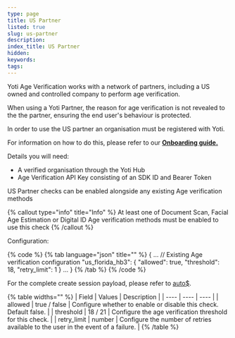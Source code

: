 ```yaml
---
type: page
title: US Partner
listed: true
slug: us-partner
description: 
index_title: US Partner
hidden: 
keywords: 
tags: 
---
```


Yoti Age Verification works with a network of partners, including a US owned and controlled company to perform age verification.

When using a Yoti Partner, the reason for age verification is not revealed to the the partner, ensuring the end user's behaviour is protected.

In order to use the US partner an organisation must be registered with Yoti.

For information on how to do this, please refer to our **[Onboarding guide.](https://developers.yoti.com/age-verification/getting-started)** 

Details you will need:

- A verified organisation through the Yoti Hub
- Age Verification API Key consisting of an SDK ID and Bearer Token

US Partner checks can be enabled alongside any existing Age verification methods

{% callout type="info" title="Info" %}
At least one of Document Scan, Facial Age Estimation or Digital ID Age verification methods must be enabled to use this check
{% /callout %}

Configuration:

{% code %}
{% tab language="json" title="" %}
{
  ... // Existing Age verification configuration
  "us_florida_hb3": {
    "allowed": true,
    "threshold": 18,
    "retry_limit": 1
  }
  ...
}
{% /tab %}
{% /code %}

For the complete create session payload, please refer to [auto$](/age-verification/create-a-session).

{% table widths="" %}
| Field | Values | Description | 
| ---- | ---- | ---- | 
| allowed | true / false | Configure whether to enable or disable this check. Default false. | 
| threshold | 18 / 21 | Configure the age verification threshold for this check. | 
| retry_limit | number | Configure the number of retries available to the user in the event of a failure. | 
{% /table %}